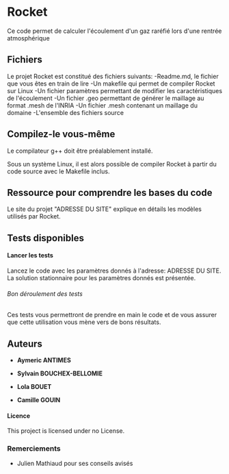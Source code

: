# Rocket

Ce code permet de calculer l'écoulement d'un gaz raréfié lors d'une rentrée atmosphérique


## Fichiers

Le projet Rocket est constitué des fichiers suivants:
-Readme.md, le fichier que vous êtes en train de lire
-Un makefile qui permet de compiler Rocket sur Linux
-Un fichier paramètres permettant de modifier les caractéristiques de l'écoulement
-Un fichier .geo permettant de générer le maillage au format .mesh de l'INRIA
-Un fichier .mesh contenant un maillage du domaine
-L'ensemble des fichiers source


## Compilez-le vous-même

Le compilateur g++ doit être préalablement installé.

Sous un système Linux, il est alors possible de compiler Rocket à partir du code source avec le Makefile inclus.

## Ressource pour comprendre les bases du code

Le site du projet "ADRESSE DU SITE" explique en détails les modèles utilisés par Rocket.

## Tests disponibles

#### Lancer les tests

Lancez le code avec les paramètres donnés à l'adresse: ADRESSE DU SITE.
La solution stationnaire pour les paramètres donnés est présentée.

###### Bon déroulement des tests

Ces tests vous permettront de prendre en main le code et de vous assurer que cette utilisation vous mène vers de bons résultats.

## Auteurs

* **Aymeric ANTIMES** 

* **Sylvain BOUCHEX-BELLOMIE** 

* **Lola BOUET** 

* **Camille GOUIN** 

#### Licence

This project is licensed under no License.

### Remerciements

* Julien Mathiaud pour ses conseils avisés

